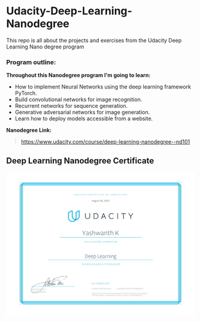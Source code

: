 # Udacity-Deep-Learning-Nanodegree
This repo is all about the projects and exercises from the Udacity Deep Learning Nano degree program

### Program outline:

**Throughout this Nanodegree program I'm going to learn:**
 - How to implement Neural Networks using the deep learning framework PyTorch.
 - Build convolutional networks for image recognition.
 - Recurrent networks for sequence generation.
 - Generative adversarial networks for image generation.
 - Learn how to deploy models accessible from a website.

 **Nanodegree Link:**
> https://www.udacity.com/course/deep-learning-nanodegree--nd101



## Deep Learning Nanodegree Certificate

![DLND certificate](https://github.com/Yashwanth-K/Udacity-Deep-Learning-Nanodegree/blob/master/dlnd.jpg)
